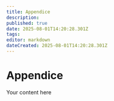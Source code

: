 ```yaml
---
title: Appendice
description: 
published: true
date: 2025-08-01T14:20:28.301Z
tags: 
editor: markdown
dateCreated: 2025-08-01T14:20:28.301Z
---
```


# Appendice
Your content here